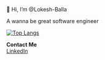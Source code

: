 👋 Hi, I’m @Lokesh-Balla

A wanna be great software engineer

[![Top Langs](https://github-readme-stats.vercel.app/api/top-langs/?username=Lokesh-Balla&hide=TSQL,HTML,CSS&langs_count=10&layout=compact)]()

**Contact Me**\
[LinkedIn](https://www.linkedin.com/in/lokeshballa/)
